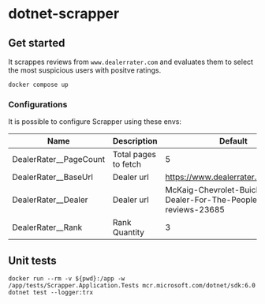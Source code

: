# dotnet-scrapper

## Get started

It scrappes reviews from `www.dealerrater.com` and evaluates them to select the most suspicious users with positve ratings.

```
docker compose up
```
### Configurations

It is possible to configure Scrapper using these envs:

| Name                   | Description          | Default                                                             |
| ---------------------- | -------------------- | ------------------------------------------------------------------- |
| DealerRater__PageCount | Total pages to fetch | 5                                                                   |
| DealerRater__BaseUrl   | Dealer url           | https://www.dealerrater.com/dealer/                                 |
| DealerRater__Dealer    | Dealer url           | McKaig-Chevrolet-Buick-A-Dealer-For-The-People-dealer-reviews-23685 |
| DealerRater__Rank      | Rank Quantity        | 3                                                                   |


## Unit tests

```
docker run --rm -v ${pwd}:/app -w /app/tests/Scrapper.Application.Tests mcr.microsoft.com/dotnet/sdk:6.0 dotnet test --logger:trx
```


